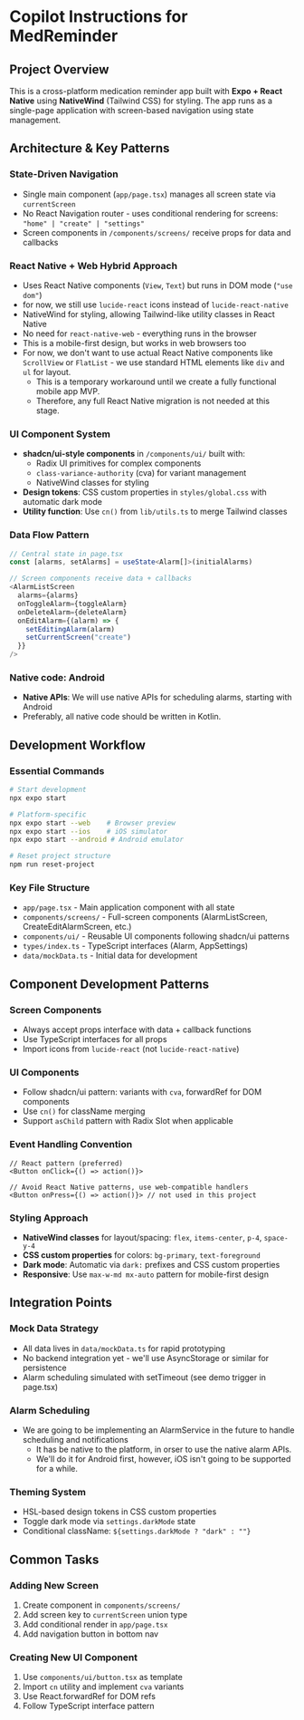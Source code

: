 # Copilot Instructions for MedReminder

## Project Overview
This is a cross-platform medication reminder app built with **Expo + React Native** using **NativeWind** (Tailwind CSS) for styling. The app runs as a single-page application with screen-based navigation using state management.

## Architecture & Key Patterns

### State-Driven Navigation
- Single main component (`app/page.tsx`) manages all screen state via `currentScreen` 
- No React Navigation router - uses conditional rendering for screens: `"home" | "create" | "settings"`
- Screen components in `/components/screens/` receive props for data and callbacks

### React Native + Web Hybrid Approach
- Uses React Native components (`View`, `Text`) but runs in DOM mode (`"use dom"`)
- for now, we still use `lucide-react` icons instead of `lucide-react-native`
- NativeWind for styling, allowing Tailwind-like utility classes in React Native
- No need for `react-native-web` - everything runs in the browser
- This is a mobile-first design, but works in web browsers too
- For now, we don't want to use actual React Native components like `ScrollView` or `FlatList` - we use standard HTML elements like `div` and `ul` for layout. 
    - This is a temporary workaround until we create a fully functional mobile app MVP.
    - Therefore, any full React Native migration is not needed at this stage.

### UI Component System
- **shadcn/ui-style components** in `/components/ui/` built with:
  - Radix UI primitives for complex components
  - `class-variance-authority` (cva) for variant management
  - NativeWind classes for styling
- **Design tokens**: CSS custom properties in `styles/global.css` with automatic dark mode
- **Utility function**: Use `cn()` from `lib/utils.ts` to merge Tailwind classes

### Data Flow Pattern
```typescript
// Central state in page.tsx
const [alarms, setAlarms] = useState<Alarm[]>(initialAlarms)

// Screen components receive data + callbacks
<AlarmListScreen 
  alarms={alarms}
  onToggleAlarm={toggleAlarm}
  onDeleteAlarm={deleteAlarm}
  onEditAlarm={(alarm) => {
    setEditingAlarm(alarm)
    setCurrentScreen("create")
  }}
/>
```

### Native code: Android
- **Native APIs**: We will use native APIs for scheduling alarms, starting with Android
- Preferably, all native code should be written in Kotlin.

## Development Workflow

### Essential Commands
```bash
# Start development
npx expo start

# Platform-specific
npx expo start --web    # Browser preview
npx expo start --ios    # iOS simulator  
npx expo start --android # Android emulator

# Reset project structure
npm run reset-project
```

### Key File Structure
- `app/page.tsx` - Main application component with all state
- `components/screens/` - Full-screen components (AlarmListScreen, CreateEditAlarmScreen, etc.)
- `components/ui/` - Reusable UI components following shadcn/ui patterns
- `types/index.ts` - TypeScript interfaces (Alarm, AppSettings)
- `data/mockData.ts` - Initial data for development

## Component Development Patterns

### Screen Components
- Always accept props interface with data + callback functions
- Use TypeScript interfaces for all props
- Import icons from `lucide-react` (not `lucide-react-native`)

### UI Components
- Follow shadcn/ui pattern: variants with `cva`, forwardRef for DOM components
- Use `cn()` for className merging
- Support `asChild` pattern with Radix Slot when applicable

### Event Handling Convention
```tsx
// React pattern (preferred)
<Button onClick={() => action()}>

// Avoid React Native patterns, use web-compatible handlers
<Button onPress={() => action()}> // not used in this project
```

### Styling Approach
- **NativeWind classes** for layout/spacing: `flex`, `items-center`, `p-4`, `space-y-4`
- **CSS custom properties** for colors: `bg-primary`, `text-foreground`
- **Dark mode**: Automatic via `dark:` prefixes and CSS custom properties
- **Responsive**: Use `max-w-md mx-auto` pattern for mobile-first design

## Integration Points
### Mock Data Strategy
- All data lives in `data/mockData.ts` for rapid prototyping
- No backend integration yet - we'll use AsyncStorage or similar for persistence
- Alarm scheduling simulated with setTimeout (see demo trigger in page.tsx)

### Alarm Scheduling
- We are going to be implementing an AlarmService in the future to handle scheduling and notifications
    - It has be native to the platform, in orser to use the native alarm APIs.
    - We'll do it for Android first, however, iOS isn't going to be supported for a while.

### Theming System
- HSL-based design tokens in CSS custom properties
- Toggle dark mode via `settings.darkMode` state
- Conditional className: `${settings.darkMode ? "dark" : ""}`

## Common Tasks

### Adding New Screen
1. Create component in `components/screens/`
2. Add screen key to `currentScreen` union type
3. Add conditional render in `app/page.tsx`
4. Add navigation button in bottom nav

### Creating New UI Component
1. Use `components/ui/button.tsx` as template
2. Import `cn` utility and implement `cva` variants
3. Use React.forwardRef for DOM refs
4. Follow TypeScript interface pattern
